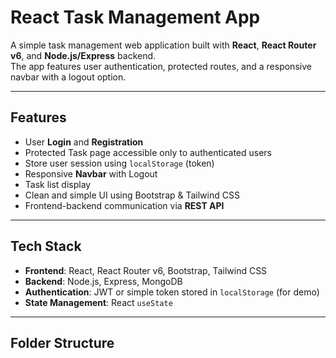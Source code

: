# React Task Management App

A simple task management web application built with **React**, **React Router v6**, and **Node.js/Express** backend.  
The app features user authentication, protected routes, and a responsive navbar with a logout option.

---

## Features

- User **Login** and **Registration**
- Protected Task page accessible only to authenticated users
- Store user session using `localStorage` (token)
- Responsive **Navbar** with Logout
- Task list display
- Clean and simple UI using Bootstrap & Tailwind CSS
- Frontend-backend communication via **REST API**

---

## Tech Stack

- **Frontend**: React, React Router v6, Bootstrap, Tailwind CSS  
- **Backend**: Node.js, Express, MongoDB  
- **Authentication**: JWT or simple token stored in `localStorage` (for demo)  
- **State Management**: React `useState`  

---

## Folder Structure

